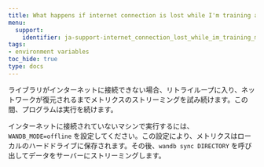 ```yaml
---
title: What happens if internet connection is lost while I'm training a model?
menu:
  support:
    identifier: ja-support-internet_connection_lost_while_im_training_model
tags:
- environment variables
toc_hide: true
type: docs
---
```


ライブラリがインターネットに接続できない場合、リトライループに入り、ネットワークが復元されるまでメトリクスのストリーミングを試み続けます。この間、プログラムは実行を続けます。

インターネットに接続されていないマシンで実行するには、`WANDB_MODE=offline` を設定してください。この設定により、メトリクスはローカルのハードドライブに保存されます。その後、`wandb sync DIRECTORY` を呼び出してデータをサーバーにストリーミングします。